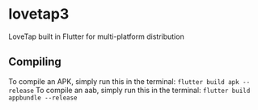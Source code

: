 # lovetap3

LoveTap built in Flutter for multi-platform distribution

## Compiling
To compile an APK, simply run this in the terminal: `flutter build apk --release`
To compile an aab, simply run this in the terminal: `flutter build appbundle --release`